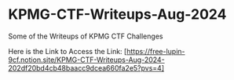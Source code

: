 # KPMG-CTF-Writeups-Aug-2024
Some of the Writeups of KPMG CTF Challenges


Here is the Link to Access the Link:
[https://free-lupin-9cf.notion.site/KPMG-CTF-Writeups-Aug-2024-202df20bd4cb48baacc9dcea660fa2e5?pvs=4]
